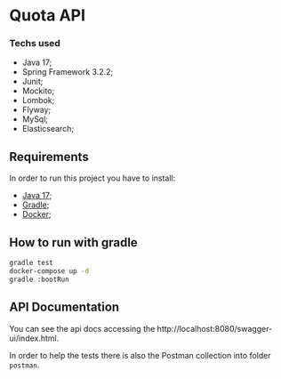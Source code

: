 # Quota API

### Techs used
- Java 17;
- Spring Framework 3.2.2;
- Junit;
- Mockito;
- Lombok;
- Flyway;
- MySql;
- Elasticsearch;

## Requirements

In order to run this project you have to install:

- [Java 17](https://docs.aws.amazon.com/corretto/latest/corretto-17-ug/downloads-list.html);
- [Gradle](https://gradle.org/install/);
- [Docker](https://docs.docker.com/get-docker/);

## How to run with gradle

```bash  
gradle test
docker-compose up -d 
gradle :bootRun
```

## API Documentation

You can see the api docs accessing the http://localhost:8080/swagger-ui/index.html.

In order to help the tests there is also the Postman collection into folder `postman`.
